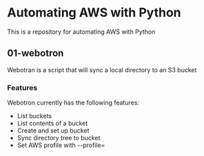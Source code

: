 # Automating AWS with Python
This is a repository for automating AWS with Python

## 01-webotron
Webotran is a script that will sync a local directory to an S3 bucket

### Features

Webotron currently has the following features:

- List buckets
- List contents of a bucket
- Create and set up bucket
- Sync directory tree to bucket
- Set AWS profile with --profile=<profileName>
